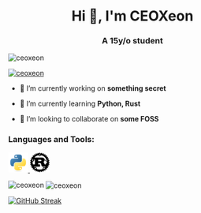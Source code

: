 <h1 align="center">Hi 👋, I'm CEOXeon</h1>
<h3 align="center">A 15y/o student</h3>

<p align="left"> <img src="https://komarev.com/ghpvc/?username=ceoxeon&label=Profile%20views&color=0e75b6&style=flat" alt="ceoxeon" /> </p>

<p align="left"> <a href="https://github.com/ryo-ma/github-profile-trophy"><img src="https://github-profile-trophy.vercel.app/?username=ceoxeon&theme=nord&column=3" alt="ceoxeon" /></a> </p>

- 🔭 I’m currently working on **something secret**

- 🌱 I’m currently learning **Python, Rust**

- 👯 I’m looking to collaborate on **some FOSS**
<p align="left">
</p>

<h3 align="left">Languages and Tools:</h3>
<p align="left"> <a href="https://www.python.org" target="_blank" rel="noreferrer"> <img src="https://raw.githubusercontent.com/devicons/devicon/master/icons/python/python-original.svg" alt="python" width="40" height="40"/> </a> <a href="https://www.rust-lang.org" target="_blank" rel="noreferrer"> <img src="https://raw.githubusercontent.com/devicons/devicon/master/icons/rust/rust-plain.svg" alt="rust" width="40" height="40"/> </a> </p>

<p><img align="left" src="https://github-readme-stats.vercel.app/api/top-langs?username=ceoxeon&show_icons=true&locale=en&layout=compact&theme=nord" alt="ceoxeon" /></p>

<p>&nbsp;<img align="center" src="https://github-readme-stats.vercel.app/api?username=ceoxeon&show_icons=true&locale=en&theme=nord" alt="ceoxeon" /></p>

[![GitHub Streak](https://github-readme-streak-stats.herokuapp.com?user=CEOXeon&theme=nord&date_format=j%20M%5B%20Y%5D&fire=EB5454&ring=EB5454&sideNums=01FF0F&currStreakNum=F7FF00)](https://git.io/streak-stats)
